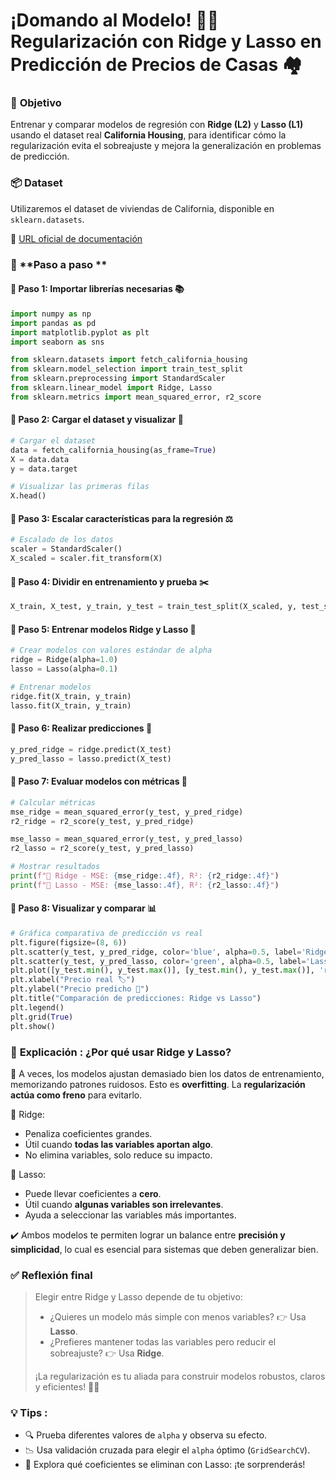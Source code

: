 # **¡Domando al Modelo! 🧠✨ Regularización con Ridge y Lasso en Predicción de Precios de Casas 🏘️**

### 🎯 **Objetivo**

Entrenar y comparar modelos de regresión con **Ridge (L2)** y **Lasso (L1)** usando el dataset real **California Housing**, para identificar cómo la regularización evita el sobreajuste y mejora la generalización en problemas de predicción.

### 📦 **Dataset**

Utilizaremos el dataset de viviendas de California, disponible en `sklearn.datasets`.

🔗 [URL oficial de documentación](https://scikit-learn.org/stable/modules/generated/sklearn.datasets.fetch_california_housing.html)

### 🧪 **Paso a paso **

#### 🔹 Paso 1: Importar librerías necesarias 📚

```python
import numpy as np
import pandas as pd
import matplotlib.pyplot as plt
import seaborn as sns

from sklearn.datasets import fetch_california_housing
from sklearn.model_selection import train_test_split
from sklearn.preprocessing import StandardScaler
from sklearn.linear_model import Ridge, Lasso
from sklearn.metrics import mean_squared_error, r2_score
```

#### 🔹 Paso 2: Cargar el dataset y visualizar 🏡

```python
# Cargar el dataset
data = fetch_california_housing(as_frame=True)
X = data.data
y = data.target

# Visualizar las primeras filas
X.head()
```

#### 🔹 Paso 3: Escalar características para la regresión ⚖️

```python
# Escalado de los datos
scaler = StandardScaler()
X_scaled = scaler.fit_transform(X)
```

#### 🔹 Paso 4: Dividir en entrenamiento y prueba ✂️

```python
X_train, X_test, y_train, y_test = train_test_split(X_scaled, y, test_size=0.2, random_state=42)
```

#### 🔹 Paso 5: Entrenar modelos Ridge y Lasso 🤖

```python
# Crear modelos con valores estándar de alpha
ridge = Ridge(alpha=1.0)
lasso = Lasso(alpha=0.1)

# Entrenar modelos
ridge.fit(X_train, y_train)
lasso.fit(X_train, y_train)
```

#### 🔹 Paso 6: Realizar predicciones 🔮

```python
y_pred_ridge = ridge.predict(X_test)
y_pred_lasso = lasso.predict(X_test)
```

#### 🔹 Paso 7: Evaluar modelos con métricas 📏

```python
# Calcular métricas
mse_ridge = mean_squared_error(y_test, y_pred_ridge)
r2_ridge = r2_score(y_test, y_pred_ridge)

mse_lasso = mean_squared_error(y_test, y_pred_lasso)
r2_lasso = r2_score(y_test, y_pred_lasso)

# Mostrar resultados
print(f"📘 Ridge - MSE: {mse_ridge:.4f}, R²: {r2_ridge:.4f}")
print(f"📕 Lasso - MSE: {mse_lasso:.4f}, R²: {r2_lasso:.4f}")
```

#### 🔹 Paso 8: Visualizar y comparar 📊

```python
# Gráfica comparativa de predicción vs real
plt.figure(figsize=(8, 6))
plt.scatter(y_test, y_pred_ridge, color='blue', alpha=0.5, label='Ridge')
plt.scatter(y_test, y_pred_lasso, color='green', alpha=0.5, label='Lasso')
plt.plot([y_test.min(), y_test.max()], [y_test.min(), y_test.max()], 'r--', label='Ideal')
plt.xlabel("Precio real 🏷️")
plt.ylabel("Precio predicho 💸")
plt.title("Comparación de predicciones: Ridge vs Lasso")
plt.legend()
plt.grid(True)
plt.show()
```

### 💬 **Explicación : ¿Por qué usar Ridge y Lasso?**

📌 A veces, los modelos ajustan demasiado bien los datos de entrenamiento, memorizando patrones ruidosos. Esto es **overfitting**. La **regularización actúa como freno** para evitarlo.

🧰 Ridge:

- Penaliza coeficientes grandes.
- Útil cuando **todas las variables aportan algo**.
- No elimina variables, solo reduce su impacto.

🧹 Lasso:

- Puede llevar coeficientes a **cero**.
- Útil cuando **algunas variables son irrelevantes**.
- Ayuda a seleccionar las variables más importantes.

✔️ Ambos modelos te permiten lograr un balance entre **precisión y simplicidad**, lo cual es esencial para sistemas que deben generalizar bien.

### ✅ **Reflexión final**

> Elegir entre Ridge y Lasso depende de tu objetivo:
>
> - ¿Quieres un modelo más simple con menos variables? 👉 Usa **Lasso**.
> - ¿Prefieres mantener todas las variables pero reducir el sobreajuste? 👉 Usa **Ridge**.
>
> ¡La regularización es tu aliada para construir modelos robustos, claros y eficientes! 💪🤖

### 💡 Tips :

- 🔍 Prueba diferentes valores de `alpha` y observa su efecto.
- 📉 Usa validación cruzada para elegir el `alpha` óptimo (`GridSearchCV`).
- 🔢 Explora qué coeficientes se eliminan con Lasso: ¡te sorprenderás!